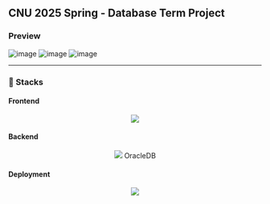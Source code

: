 ## CNU 2025 Spring - Database Term Project

### Preview
![image](https://github.com/user-attachments/assets/dcefb413-fb7e-4ab8-b735-250e4eb205a9)
![image](https://github.com/user-attachments/assets/d71cdf36-15f3-43fe-8a2d-93fd695b40f1)
![image](https://github.com/user-attachments/assets/08585ee3-6414-4b64-82d6-3d839d3835fe)

---

### 📖 Stacks

#### Frontend
<p align="center">
  <img src="https://skillicons.dev/icons?i=ts,vite,react,tailwind" />
</p>

#### Backend
<p align="center">
  <img src="https://skillicons.dev/icons?i=ts,nestjs" />
  OracleDB
</p>

#### Deployment
<p align="center">
  <img src="https://skillicons.dev/icons?i=docker" />
</p>

